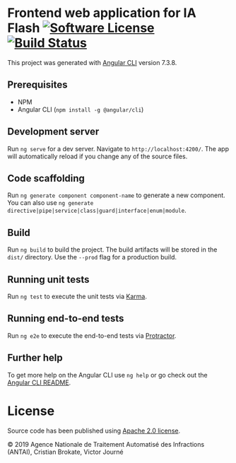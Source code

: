 # Frontend web application for IA Flash [![Software License](https://img.shields.io/badge/License-Apache%202.0-blue.svg)](https://opensource.org/licenses/Apache-2.0) [![Build Status](https://img.shields.io/endpoint.svg?url=https%3A%2F%2Factions-badge.atrox.dev%2Fia-flash%2Ffrontend%2Fbadge%3Fref%3Dmaster&style=flat)](https://actions-badge.atrox.dev/ia-flash/frontend/goto?ref=master)

This project was generated with [Angular CLI](https://github.com/angular/angular-cli) version 7.3.8.

## Prerequisites

* NPM
* Angular CLI (`npm install -g @angular/cli`)

## Development server

Run `ng serve` for a dev server. Navigate to `http://localhost:4200/`. The app will automatically reload if you change any of the source files.

## Code scaffolding

Run `ng generate component component-name` to generate a new component. You can also use `ng generate directive|pipe|service|class|guard|interface|enum|module`.

## Build

Run `ng build` to build the project. The build artifacts will be stored in the `dist/` directory. Use the `--prod` flag for a production build.

## Running unit tests

Run `ng test` to execute the unit tests via [Karma](https://karma-runner.github.io).

## Running end-to-end tests

Run `ng e2e` to execute the end-to-end tests via [Protractor](http://www.protractortest.org/).

## Further help

To get more help on the Angular CLI use `ng help` or go check out the [Angular CLI README](https://github.com/angular/angular-cli/blob/master/README.md).

# License

Source code has been published using [Apache 2.0 license](LICENSE).

© 2019 Agence Nationale de Traitement Automatisé des Infractions (ANTAI), Cristian Brokate, Victor Journé
